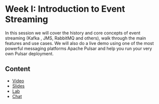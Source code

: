 # Week I: Introduction to Event Streaming

In this session we will cover the history and core concepts of event streaming (Kafka , JMS, RabbitMQ and others), walk through the main features and use cases. We will also do a live demo using one of the most powerful messaging platforms Apache Pulsar and help you run your very own Pulsar deployment.

## Content

- [Video](https://youtu.be/8FCk9L2iBeU)
- [Slides](./ess-week1.pdf)
- [Lab](https://katacoda.com/datastax/courses/pulsar/install-and-run)
- [Chat](https://dtsx.io/discord)
